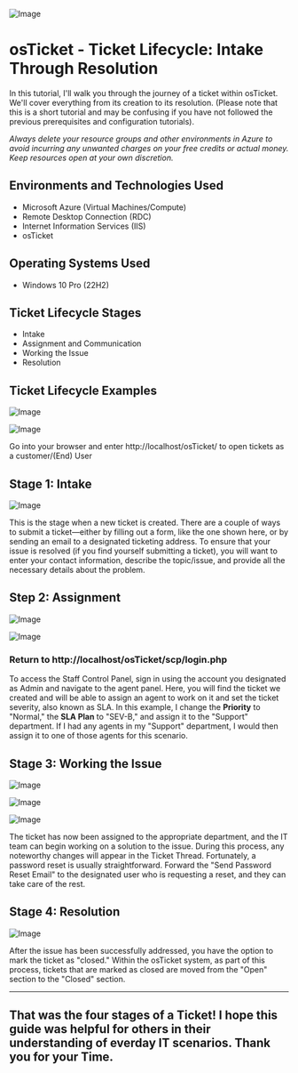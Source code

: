 
![Image](https://i.imgur.com/BQKsviY.png)

# osTicket - Ticket Lifecycle: Intake Through Resolution #
In this tutorial, I'll walk you through the journey of a ticket within osTicket. We'll cover everything from its creation to its resolution. (Please note that this is a short tutorial and may be confusing if you have not followed the previous prerequisites and configuration tutorials).

*Always delete your resource groups and other environments in Azure to avoid incurring any unwanted charges on your free credits or actual money. Keep resources open at your own discretion.*


## Environments and Technologies Used 

- Microsoft Azure (Virtual Machines/Compute)
- Remote Desktop Connection (RDC)
- Internet Information Services (IIS)
- osTicket                                         

## Operating Systems Used 

- Windows 10 Pro (22H2)

## Ticket Lifecycle Stages

- Intake
- Assignment and Communication
- Working the Issue
- Resolution

## Ticket Lifecycle Examples

![Image](https://i.imgur.com/ejPZZ1Z.png)

![Image](https://i.imgur.com/8S1CJoh.png)

Go into your browser and enter http://localhost/osTicket/ to open tickets as a customer/(End) User

## Stage 1: Intake

![Image](https://i.imgur.com/mvnz6Vb.png)
           
This is the stage when a new ticket is created. There are a couple of ways to submit a ticket—either by filling out a form, like the one shown here, or by sending an email to a designated ticketing address. To ensure that your issue is resolved (if you find yourself submitting a ticket), you will want to enter your contact information, describe the topic/issue, and provide all the necessary details about the problem.           

## Step 2: Assignment 

![Image](https://i.imgur.com/IrCiizx.png)

![Image](https://i.imgur.com/VDsqAOj.png)

### Return to http://localhost/osTicket/scp/login.php 

To access the Staff Control Panel, sign in using the account you designated as Admin and navigate to the agent panel. Here, you will find the ticket we created and will be able to assign an agent to work on it and set the ticket severity, also known as SLA. In this example, I change the **Priority** to "Normal," the **SLA Plan** to "SEV-B," and assign it to the "Support" department. If I had any agents in my "Support" department, I would then assign it to one of those agents for this scenario.

## Stage 3: Working the Issue 

![Image](https://i.imgur.com/BijdBMr.png)

![Image](https://i.imgur.com/R6J9osU.png)

![Image](https://i.imgur.com/c48GwN6.png)

The ticket has now been assigned to the appropriate department, and the IT team can begin working on a solution to the issue. During this process, any noteworthy changes will appear in the Ticket Thread. Fortunately, a password reset is usually straightforward. Forward the "Send Password Reset Email" to the designated user who is requesting a reset, and they can take care of the rest.

## Stage 4: Resolution 

![Image](https://i.imgur.com/QJ4NMSK.png)

After the issue has been successfully addressed, you have the option to mark the ticket as "closed." Within the osTicket system, as part of this process, tickets that are marked as closed are moved from the "Open" section to the "Closed" section.

---

## That was the four stages of a Ticket! I hope this guide was helpful for others in their understanding of everday IT scenarios. Thank you for your Time.
     


